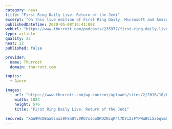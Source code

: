```yaml
---
category: news
title: "First Ring Daily Live: Return of the Jedi"
excerpt: "On this live edition of First Ring Daily, Microsoft and Amazon are fighting it out again, Outlook gets a new feature, and Google has a new communication tools boss."
publishedDateTime: 2020-05-08T16:41:00Z
webUrl: "https://www.thurrott.com/podcasts/235977/first-ring-daily-live-return-of-the-jedi"
type: article
quality: 22
heat: 22
published: false

provider:
  name: Thurrott
  domain: thurrott.com

topics:
  - Azure

images:
  - url: "https://www.thurrott.com/wp-content/uploads/sites/2/2016/10/First-Ring-Daily-FRD-Hero-1024x576.jpg"
    width: 1024
    height: 576
    title: "First Ring Daily Live: Return of the Jedi"

secured: "XGu9WsOBaaQzna38FSmUYv0RO7s3oo8KQ2NcqK4l7DYi2zFYFWuBCiSzbqvm0xhBKqPjqQkxxxCwVYW62CFJLExkDKfRva4LUZi9++jrMIveCbp/hpD7/kHP33ccjsQvk2hfESb9dHJ1Wa+UVe9NLkdPFgZDL9QXfzjyQCJOqInk5auQq8TLCAMkTdISldoS/T5xMWt6U+W9pArV5XJ2Z0FmmATvty1GRhDvVG6DVKu6Gj5RXMLxpoM4RmcaCHdDRe+YZGo+r8iSzZK42SlaxDuj6mjOK9iQnv4NhzMkLwf2FGwh5stIyCJskHSqHRLWsUyEANafApEfY2w35DmdWbNz2iivDXo+hBmhaljR+nlRIYQyiuTAirYVACuySoOPecNBkqjqISLqXHarHa0hXxaxj6yU+Jd5fUYGD/xh4mAA+9eh6P0MRQrZhkr8BLrzKXBvOL6S/M4SeNYevZZCboRKv6V9PkWUZBdQPVKWx6g=;LwnzfMl7W26qAmx2h0z5Dg=="
---
```


